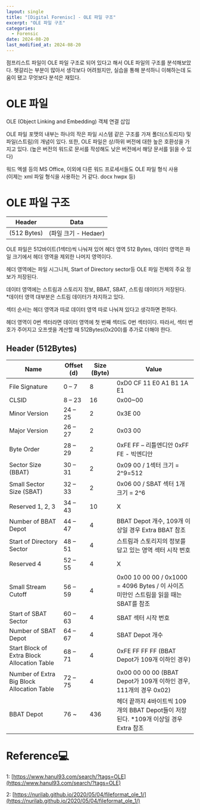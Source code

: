 ```yaml
---
layout: single
title: "[Digital Forenisc] - OLE 파일 구조"
excerpt: "OLE 파일 구조"
categories:
  - Forensic
date: 2024-08-20
last_modified_at: 2024-08-20
---
```


점프리스트 파일이 OLE 파일 구조로 되어 있다고 해서 OLE 파일의 구조를 분석해보았다. 헷갈리는 부분이 많아서 생각보다 어려웠지만, 실습을 통해 분석하니 이해하는데 도움이 됐고 무엇보다 분석은 재밌다. 

# OLE 파일

OLE (Object Linking and Embedding) 객체 연결 삽입<br>

OLE 파일 포맷의 내부는 하나의 작은 파일 시스템 같은 구조를 가져 폴더(스토리지) 및 파일(스트림)의 개념이 있다. 또한, OLE 파일은 상/하위 버전에 대한 높은 호환성을 가지고 있다. (높은 버전의 워드로 문서를 작성해도 낮은 버전에서 해당 문서를 읽을 수 있다)

워드 엑셀 등의 MS Office, 이외에 다른 워드 프로세서들도 OLE 파일 형식 사용<BR>
(이제는 xml 파일 형식을 사용하는 거 같다. docx hwpx 등)

# OLE 파일 구조

| Header      | Data |
| ----------- | ----------- |
| (512 Bytes) | (파일 크기 - Hedaer)|

OLE 파일은 512바이트(1섹터)씩 나눠져 있어 헤더 영역 512 Bytes, 데이터 영역은 파일 크기에서 헤더 영역을 제외한 나머지 영역이다.

헤더 영역에는 파일 시그니처, Start of Directory sector등 OLE 파일 전체의 주요 정보가 저장된다.

데이터 영역에는 스트림과 스토리지 정보, BBAT, SBAT, 스트림 데이터가 저장된다.<br> 
*데이터 영역 대부분은 스트림 데이터가 차지하고 있다. 

섹터 순서는 헤더 영역과 따로 데이터 영역 따로 나눠져 있다고 생각하면 편하다.

헤더 영역이 0번 섹터라면 데이터 영역에 첫 번째 섹터도 0번 섹터이다. 따라서, 섹터 번호가 주어지고 오프셋을 계산할 때 512Bytes(0x200)를 추가로 더해야 한다.

## Header (512Bytes)

|     Name                                             |     Offset   (d)    |     Size   (Byte)    |     Value                                                                                         |
|------------------------------------------------------|---------------------|----------------------|---------------------------------------------------------------------------------------------------|
|     File Signature                                   |     0 – 7           |     8                |     0xD0 CF   11 E0 A1 B1 1A E1                                                                   |
|     CLSID                                            |     8 – 23          |     16               |     0x00~00                                                                                       |
|     Minor   Version                                  |     24 – 25         |     2                |     0x3E 00                                                                                       |
|     Major   Version                                  |     26 – 27         |     2                |     0x03 00                                                                                       |
|     Byte   Order                                     |     28 – 29         |     2                |     0xFE FF –   리틀엔디안     0xFF FE -   빅엔디안                                               |
|     Sector   Size (BBAT)                             |     30 – 31         |     2                |     0x09 00 /   1섹터 크기 =   2^9=512                                                            |
|     Small   Sector Size (SBAT)                       |     32 – 33         |     2                |     0x06 00 /   SBAT 섹터 1개   크기 = 2^6                                                        |
|     Reserved 1, 2, 3                                 |     34 – 43         |     10               |     X                                                                                             |
|     Number of   BBAT Depot                           |     44 – 47         |     4                |     BBAT   Depot 개수,      109개 이상일 경우 Extra BBAT 참조                                     |
|     Start of Directory Sector                        |     48 – 51         |     4                |     스트림과 스토리지의 정보를 담고 있는   영역 섹터 시작 번호                                    |
|     Reserved 4                                       |     52 – 55         |     4                |     X                                                                                             |
|     Small   Stream Cutoff                            |     56 – 59         |     4                |     0x00 10   00 00 / 0x1000 = 4096 Bytes / 이   사이즈 미만인 스트림을 읽을 때는 SBAT를 참조     |
|     Start of   SBAT Sector                           |     60 – 63         |     4                |     SBAT 섹터 시작 번호                                                                           |
|     Number of   SBAT Depot                           |     64 – 67         |     4                |     SBAT   Depot 개수                                                                             |
|     Start   Block of Extra Block Allocation Table    |     68 – 71         |     4                |     0xFE FF   FF FF      (BBAT   Depot가 109개   이하인 경우)                                     |
|     Number of   Extra Big Block Allocation Table     |     72 – 75         |     4                |     0x00 00   00 00      (BBAT   Depot가 109개   이하인 경우, 111개의 경우 0x02)                  |
|     BBAT   Depot                                     |     76 ~            |     436              |     헤더 끝까지 4바이트씩 109개의 BBAT Depot들이   저장된다.     *109개 이상일 경우 Extra 참조    |

# Reference💻

1: [https://www.hanul93.com/search/?tags=OLE](https://www.hanul93.com/search/?tags=OLE)

2: [https://nurilab.github.io/2020/05/04/fileformat_ole_1/](https://nurilab.github.io/2020/05/04/fileformat_ole_1/)
